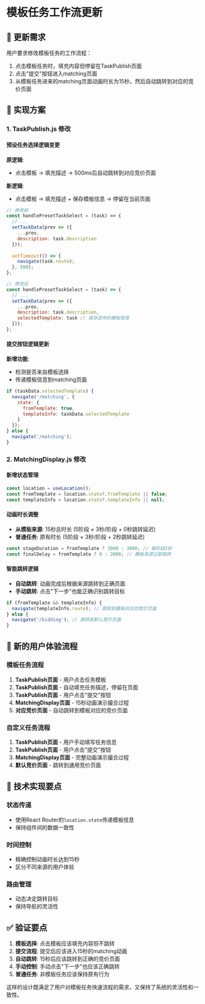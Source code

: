 # 模板任务工作流更新

## 🔄 更新需求

用户要求修改模板任务的工作流程：
1. 点击模板任务时，填充内容但停留在TaskPublish页面
2. 点击"提交"按钮进入matching页面
3. 从模板任务进来的matching页面动画时长为15秒，然后自动跳转到对应的竞价页面

## 📝 实现方案

### 1. TaskPublish.js 修改

#### 预设任务选择逻辑变更
**原逻辑**:
- 点击模板 → 填充描述 → 500ms后自动跳转到对应竞价页面

**新逻辑**:
- 点击模板 → 填充描述 + 保存模板信息 → 停留在当前页面

```javascript
// 修改前
const handlePresetTaskSelect = (task) => {
  // ...
  setTaskData(prev => ({
    ...prev,
    description: task.description
  }));
  
  setTimeout(() => {
    navigate(task.route);
  }, 500);
};

// 修改后
const handlePresetTaskSelect = (task) => {
  // ...
  setTaskData(prev => ({
    ...prev,
    description: task.description,
    selectedTemplate: task // 保存选中的模板信息
  }));
};
```

#### 提交按钮逻辑更新
**新增功能**:
- 检测是否来自模板选择
- 传递模板信息到matching页面

```javascript
if (taskData.selectedTemplate) {
  navigate('/matching', { 
    state: { 
      fromTemplate: true,
      templateInfo: taskData.selectedTemplate 
    } 
  });
} else {
  navigate('/matching');
}
```

### 2. MatchingDisplay.js 修改

#### 新增状态管理
```javascript
const location = useLocation();
const fromTemplate = location.state?.fromTemplate || false;
const templateInfo = location.state?.templateInfo || null;
```

#### 动画时长调整
- **从模板来源**: 15秒总时长 (5阶段 × 3秒/阶段 + 0秒跳转延迟)
- **普通任务**: 原有时长 (5阶段 × 3秒/阶段 + 2秒跳转延迟)

```javascript
const stageDuration = fromTemplate ? 3000 : 3000; // 每阶段3秒
const finalDelay = fromTemplate ? 0 : 2000; // 模板来源立即跳转
```

#### 智能跳转逻辑
- **自动跳转**: 动画完成后根据来源跳转到正确页面
- **手动跳转**: 点击"下一步"也能正确识别跳转目标

```javascript
if (fromTemplate && templateInfo) {
  navigate(templateInfo.route); // 跳转到模板对应的竞价页面
} else {
  navigate('/bidding'); // 跳转到默认竞价页面
}
```

## 🎯 新的用户体验流程

### 模板任务流程
1. **TaskPublish页面** - 用户点击任务模板
2. **TaskPublish页面** - 自动填充任务描述，停留在页面
3. **TaskPublish页面** - 用户点击"提交"按钮
4. **MatchingDisplay页面** - 15秒动画演示撮合过程
5. **对应竞价页面** - 自动跳转到模板对应的竞价页面

### 自定义任务流程
1. **TaskPublish页面** - 用户手动填写任务信息
2. **TaskPublish页面** - 用户点击"提交"按钮  
3. **MatchingDisplay页面** - 完整动画演示撮合过程
4. **默认竞价页面** - 跳转到通用竞价页面

## 🔧 技术实现要点

### 状态传递
- 使用React Router的`location.state`传递模板信息
- 保持组件间的数据一致性

### 时间控制
- 精确控制动画时长达到15秒
- 区分不同来源的用户体验

### 路由管理
- 动态决定跳转目标
- 保持导航的灵活性

## ✅ 验证要点

1. **模板选择**: 点击模板应该填充内容但不跳转
2. **提交流程**: 提交后应该进入15秒的matching动画
3. **自动跳转**: 15秒后应该跳转到正确的竞价页面
4. **手动控制**: 手动点击"下一步"也应该正确跳转
5. **普通任务**: 非模板任务应该保持原有行为

这样的设计既满足了用户对模板任务快速流程的需求，又保持了系统的灵活性和一致性。 
